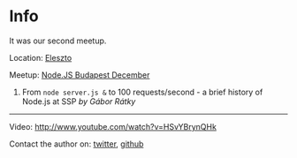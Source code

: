 Info
===========

It was our second meetup.

Location: [Eleszto](https://www.facebook.com/elesztohaz)

Meetup: [Node.JS Budapest December](http://www.meetup.com/nodebp/events/152531792/)

1. From `node server.js &` to 100 requests/second - a brief history of Node.js at SSP  *by Gábor Rátky*
------------------

Video: http://www.youtube.com/watch?v=HSvYBrynQHk

Contact the author on: [twitter](https://twitter.com/rgabo), [github](https://github.com/rgabo) 
